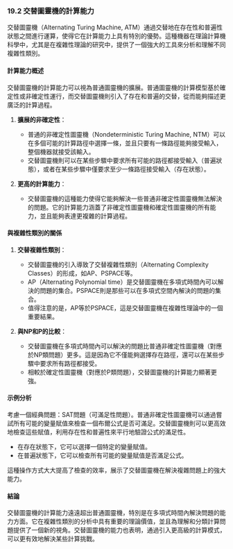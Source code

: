 ### **19.2 交替圖靈機的計算能力**

交替圖靈機（Alternating Turing Machine, ATM）通過交替地在存在性和普遍性狀態之間進行運算，使得它在計算能力上具有特別的優勢。這種機器在理論計算機科學中，尤其是在複雜性理論的研究中，提供了一個強大的工具來分析和理解不同複雜性類別。

#### **計算能力概述**

交替圖靈機的計算能力可以視為普通圖靈機的擴展。普通圖靈機的計算模型基於確定性或非確定性運行，而交替圖靈機則引入了存在和普遍的交替，從而能夠描述更廣泛的計算過程。

1. **擴展的非確定性**：
   - 普通的非確定性圖靈機（Nondeterministic Turing Machine, NTM）可以在多個可能的計算路徑中選擇一條，並且只要有一條路徑能夠接受輸入，整個機器就接受該輸入。
   - 交替圖靈機則可以在某些步驟中要求所有可能的路徑都接受輸入（普遍狀態），或者在某些步驟中僅要求至少一條路徑接受輸入（存在狀態）。

2. **更高的計算能力**：
   - 交替圖靈機的這種能力使得它能夠解決一些普通非確定性圖靈機無法解決的問題。它的計算能力涵蓋了非確定性圖靈機和確定性圖靈機的所有能力，並且能夠表達更複雜的計算過程。

#### **與複雜性類別的關係**

1. **交替複雜性類別**：
   - 交替圖靈機的引入導致了交替複雜性類別（Alternating Complexity Classes）的形成，如AP、PSPACE等。
   - AP（Alternating Polynomial time）是交替圖靈機在多項式時間內可以解決的問題的集合。PSPACE則是那些可以在多項式空間內解決的問題的集合。
   - 值得注意的是，AP等於PSPACE，這是交替圖靈機在複雜性理論中的一個重要結果。

2. **與NP和P的比較**：
   - 交替圖靈機在多項式時間內可以解決的問題比普通非確定性圖靈機（對應於NP類問題）更多。這是因為它不僅能夠選擇存在路徑，還可以在某些步驟中要求所有路徑都接受。
   - 相較於確定性圖靈機（對應於P類問題），交替圖靈機的計算能力顯著更強。

#### **示例分析**

考慮一個經典問題：SAT問題（可滿足性問題）。普通非確定性圖靈機可以通過嘗試所有可能的變量賦值來檢查一個布爾公式是否可滿足。交替圖靈機則可以更高效地檢查這些賦值，利用存在性和普遍性來平行地驗證公式的滿足性。

- 在存在狀態下，它可以選擇一個特定的變量賦值。
- 在普遍狀態下，它可以檢查所有可能的變量賦值是否滿足公式。

這種操作方式大大提高了檢查的效率，展示了交替圖靈機在解決複雜問題上的強大能力。

#### **結論**

交替圖靈機的計算能力遠遠超出普通圖靈機，特別是在多項式時間內解決問題的能力方面。它在複雜性類別的分析中具有重要的理論價值，並且為理解和分類計算問題提供了一個新的視角。交替圖靈機的能力也表明，通過引入更高級的計算模式，可以更有效地解決某些計算挑戰。